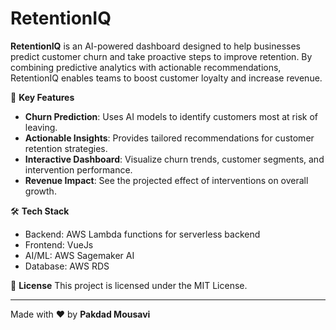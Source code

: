 # RetentionIQ

**RetentionIQ** is an AI-powered dashboard designed to help businesses predict customer churn and take proactive steps to improve retention. By combining predictive analytics with actionable recommendations, RetentionIQ enables teams to boost customer loyalty and increase revenue.

🚀 **Key Features**

* **Churn Prediction**: Uses AI models to identify customers most at risk of leaving.
* **Actionable Insights**: Provides tailored recommendations for customer retention strategies.
* **Interactive Dashboard**: Visualize churn trends, customer segments, and intervention performance.
* **Revenue Impact**: See the projected effect of interventions on overall growth.

🛠 **Tech Stack**

* Backend: AWS Lambda functions for serverless backend
* Frontend: VueJs
* AI/ML: AWS Sagemaker AI
* Database: AWS RDS

📄 **License**
This project is licensed under the MIT License.

---

Made with ❤️ by **Pakdad Mousavi**
